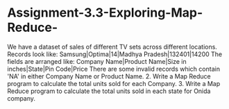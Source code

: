 # Assignment-3.3-Exploring-Map-Reduce-
We have a dataset of sales of different TV sets across different locations. Records look like: Samsung|Optima|14|Madhya Pradesh|132401|14200 The fields are arranged like: Company Name|Product Name|Size in inches|State|Pin Code|Price There are some invalid records which contain 'NA' in either Company Name or Product Name. 2. Write a Map Reduce program to calculate the total units sold for each Company. 3. Write a Map Reduce program to calculate the total units sold in each state for Onida company.
